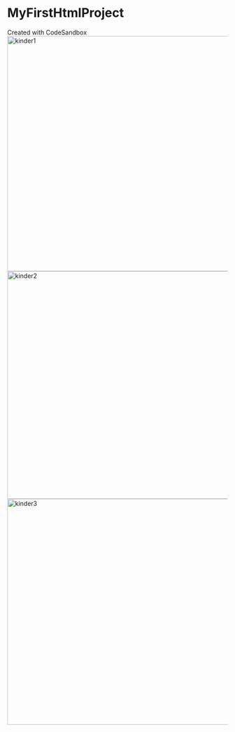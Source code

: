 # MyFirstHtmlProject
Created with CodeSandbox
<img width="536" alt="kinder1" src="https://user-images.githubusercontent.com/72077470/196551289-7f7ef517-d437-4779-87e7-2b12281ac9be.png">
<img width="519" alt="kinder2" src="https://user-images.githubusercontent.com/72077470/196551305-c9493127-5b5c-4aa4-8caf-616e545a3357.png">
<img width="515" alt="kinder3" src="https://user-images.githubusercontent.com/72077470/196551311-71ec1adf-62d6-4feb-8a56-daf11666d61d.png">
